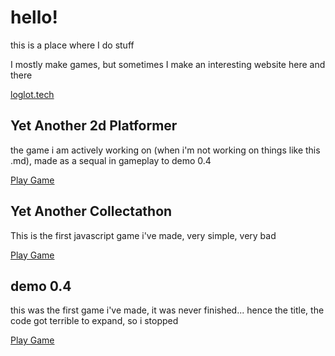 <h1>hello!</h1>
this is a place where I do stuff

I mostly make games, but sometimes I make an interesting website here and there


[loglot.tech](https://loglot.github.io/)

<h2>Yet Another 2d Platformer</h2>
the game i am actively working on (when i'm not working on things like this .md), made as a sequal in gameplay to demo 0.4

[Play Game](https://loglot.github.io/yet-another-2d-platformer/)

<h2>Yet Another Collectathon</h2>
This is the first javascript game i've made, very simple, very bad

[Play Game](https://loglot.github.io/Yet-Another-Collectathon/)

<h2>demo 0.4</h2>
this was the first game i've made, it was never finished... hence the title, the code got terrible to expand, so i stopped

[Play Game](https://loglot.github.io/abandoned-game/)
